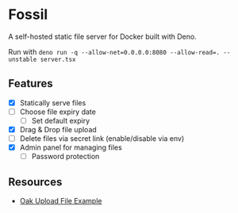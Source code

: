 # Fossil

A self-hosted static file server for Docker built with Deno.

Run with `deno run -q --allow-net=0.0.0.0:8080 --allow-read=. --unstable server.tsx`

## Features

-   [x] Statically serve files
-   [ ] Choose file expiry date
    -   [ ] Set default expiry
-   [x] Drag & Drop file upload
-   [ ] Delete files via secret link (enable/disable via env)
-   [x] Admin panel for managing files
    -   [ ] Password protection

## Resources

-   [Oak Upload File Example](https://github.com/elycheikhsmail/oak_upload_file)
